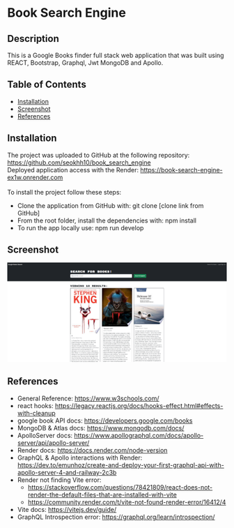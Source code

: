  # Book Search Engine
      
   ## Description 
   
   This is a Google Books finder full stack web application that was built using REACT, Bootstrap, Graphql, Jwt MongoDB and Apollo.
   
   ## Table of Contents  
   * [Installation](#installation)
   * [Screenshot](#screenshot) 
   * [References](#references)
     
   ## Installation 
   
   The project was uploaded to GitHub at the following repository: https://github.com/seokhh10/book_search_engine <br/>
   Deployed application access with the Render: https://book-search-engine-ex1w.onrender.com  <br/>  
   To install the project follow these steps: 
   * Clone the application from GitHub with: git clone [clone link from GitHub] 
   * From the root folder, install the dependencies with: npm install
   * To run the app locally use: npm run develop
     
   ## Screenshot

   ![Mockup-image](./client/src/assets/Screenshot.png)

   ## References
   
* General Reference: https://www.w3schools.com/
* react hooks: https://legacy.reactjs.org/docs/hooks-effect.html#effects-with-cleanup
* google book API docs: https://developers.google.com/books
* MongoDB & Atlas docs: https://www.mongodb.com/docs/
* ApolloServer docs: https://www.apollographql.com/docs/apollo-server/api/apollo-server/
* Render docs: https://docs.render.com/node-version
* GraphQL & Apollo interactions with Render: https://dev.to/emunhoz/create-and-deploy-your-first-graphql-api-with-apollo-server-4-and-railway-2c3b
* Render not finding Vite error: 
  * https://stackoverflow.com/questions/78421809/react-does-not-render-the-default-files-that-are-installed-with-vite
  * https://community.render.com/t/vite-not-found-render-error/16412/4
* Vite docs: https://vitejs.dev/guide/
* GraphQL Introspection error: https://graphql.org/learn/introspection/